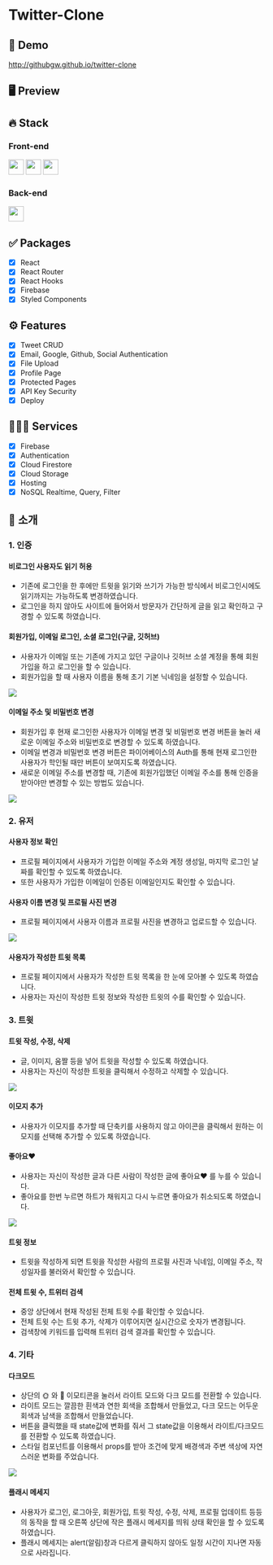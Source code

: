 # Twitter-Clone

## 🔗 Demo
http://githubgw.github.io/twitter-clone

## 🖥 Preview

## 🔥 Stack

### Front-end

<img height="30" src="https://img.shields.io/badge/React-black?style=for-the-badge&logo=React&logoColor=#61DAFB"/> <img height="30" src="https://img.shields.io/badge/Javascript-black?style=for-the-badge&logo=Javascript&logoColor=F7DF1E"/>
<img height="30" src="https://img.shields.io/badge/Styled components-black?style=for-the-badge&logo=styled-components&logoColor=DB7093"/>

### Back-end

<img height="30" src="https://img.shields.io/badge/Firebase-black?style=for-the-badge&logo=Firebase&logoColor=FFCA28"/>

## ✅ Packages

- [x] React
- [x] React Router
- [x] React Hooks
- [x] Firebase
- [x] Styled Components

## ⚙ Features

- [x] Tweet CRUD
- [x] Email, Google, Github, Social Authentication
- [x] File Upload
- [x] Profile Page
- [x] Protected Pages
- [x] API Key Security
- [x] Deploy

## 🧑🏻‍💻 Services 

- [x] Firebase
- [x] Authentication
- [x] Cloud Firestore
- [x] Cloud Storage
- [x] Hosting
- [x] NoSQL Realtime, Query, Filter

## 📌 소개

### 1. 인증

#### 비로그인 사용자도 읽기 허용
- 기존에 로그인을 한 후에만 트윗을 읽기와 쓰기가 가능한 방식에서 비로그인시에도 읽기까지는 가능하도록 변경하였습니다.
- 로그인을 하지 않아도 사이트에 들어와서 방문자가 간단하게 글을 읽고 확인하고 구경할 수 있도록 하였습니다.

#### 회원가입, 이메일 로그인, 소셜 로그인(구글, 깃허브)
- 사용자가 이메일 또는 기존에 가지고 있던 구글이나 깃허브 소셜 계정을 통해 회원가입을 하고 로그인을 할 수 있습니다.
- 회원가입을 할 때 사용자 이름을 통해 초기 기본 닉네임을 설정할 수 있습니다.
<img src="preview/login.gif" />

#### 이메일 주소 및 비밀번호 변경
- 회원가입 후 현재 로그인한 사용자가 이메일 변경 및 비밀번호 변경 버튼을 눌러 새로운 이메일 주소와 비밀번호로 변경할 수 있도록 하였습니다.
- 이메일 변경과 비밀번호 변경 버튼은 파이어베이스의 Auth를 통해 현재 로그인한 사용자가 학인될 때만 버튼이 보여지도록 하였습니다.
- 새로운 이메일 주소를 변경할 때, 기존에 회원가입했던 이메일 주소를 통해 인증을 받아야만 변경할 수 있는 방법도 있습니다.
<img src="preview/email,pw.gif" />

### 2. 유저

#### 사용자 정보 확인
- 프로필 페이지에서 사용자가 가입한 이메일 주소와 계정 생성일, 마지막 로그인 날짜를 확인할 수 있도록 하였습니다.
- 또한 사용자가 가입한 이메일이 인증된 이메일인지도 확인할 수 있습니다.

#### 사용자 이름 변경 및 프로필 사진 변경
- 프로필 페이지에서 사용자 이름과 프로필 사진을 변경하고 업로드할 수 있습니다.
<img src="preview/profile.gif" />

#### 사용자가 작성한 트윗 목록
- 프로필 페이지에서 사용자가 작성한 트윗 목록을 한 눈에 모아볼 수 있도록 하였습니다.
- 사용자는 자신이 작성한 트윗 정보와 작성한 트윗의 수를 확인할 수 있습니다.

### 3. 트윗

#### 트윗 작성, 수정, 삭제
- 글, 이미지, 움짤 등을 넣어 트윗을 작성할 수 있도록 하였습니다.
- 사용자는 자신이 작성한 트윗을 클릭해서 수정하고 삭제할 수 있습니다.
<img src="preview/tweet.gif" />

#### 이모지 추가
- 사용자가 이모지를 추가할 때 단축키를 사용하지 않고 아이콘을 클릭해서 원하는 이모지를 선택해 추가할 수 있도록 하였습니다.

#### 좋아요❤️
- 사용자는 자신이 작성한 글과 다른 사람이 작성한 글에 좋아요❤️ 를 누를 수 있습니다.
- 좋아요를 한번 누르면 하트가 채워지고 다시 누르면 좋아요가 취소되도록 하였습니다.
<img src="preview/like.gif" />

#### 트윗 정보
- 트윗을 작성하게 되면 트윗을 작성한 사람의 프로필 사진과 닉네임, 이메일 주소, 작성일자를 불러와서 확인할 수 있습니다.

#### 전체 트윗 수, 트위터 검색
- 중앙 상단에서 현재 작성된 전체 트윗 수를 확인할 수 있습니다.
- 전체 트윗 수는 트윗 추가, 삭제가 이루어지면 실시간으로 숫자가 변경됩니다.
- 검색창에 키워드를 입력해 트위터 검색 결과를 확인할 수 있습니다.

### 4. 기타

#### 다크모드
- 상단의 🌞 와 🌙 이모티콘을 눌러서 라이트 모드와 다크 모드를 전환할 수 있습니다.
- 라이트 모드는 깔끔한 흰색과 연한 회색을 조합해서 만들었고, 다크 모드는 어두운 회색과 남색을 조합해서 만들었습니다.
- 버튼을 클릭했을 때 state값에 변화를 줘서 그 state값을 이용해서 라이트/다크모드를 전환할 수 있도록 하였습니다.
- 스타일 컴포넌트를 이용해서 props를 받아 조건에 맞게 배경색과 주변 색상에 자연스러운 변화를 주었습니다.
<img src="preview/dark.gif" />    

#### 플래시 메세지
- 사용자가 로그인, 로그아웃, 회원가입, 트윗 작성, 수정, 삭제, 프로필 업데이트 등등의 동작을 할 때 오른쪽 상단에 작은 플래시 메세지를 띄워 상태 확인을 할 수 있도록 하였습니다.
- 플래시 메세지는 alert(알림)창과 다르게 클릭하지 않아도 일정 시간이 지나면 자동으로 사라집니다.
